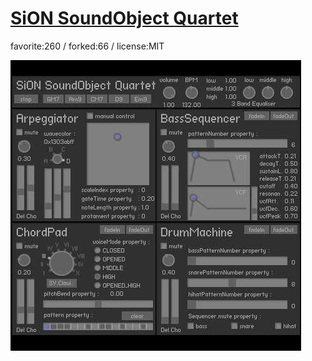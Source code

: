 # [SiON SoundObject Quartet](http://wonderfl.net/c/9Xx7)

favorite:260 / forked:66 / license:MIT

![thumbnail](./thumbnail.jpg)